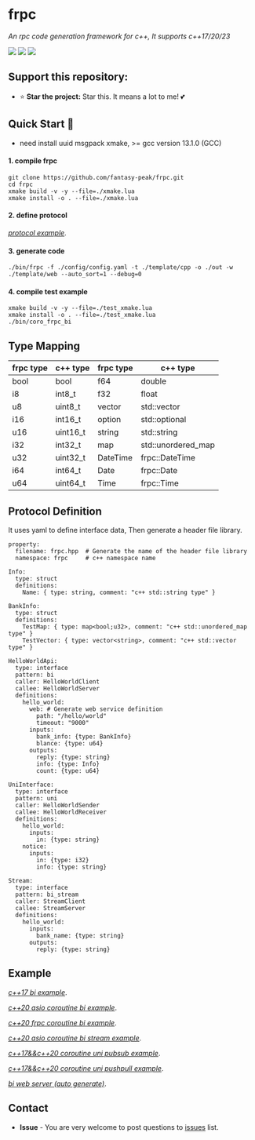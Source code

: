 # frpc
*An rpc code generation framework for c++, It supports c++17/20/23*

[![](https://github.com/fantasy-peak/frpc/workflows/ubuntu-gcc13/badge.svg)](https://github.com/fantasy-peak/frpc/actions) [![](https://github.com/fantasy-peak/frpc/workflows/ubuntu-clang19/badge.svg)](https://github.com/fantasy-peak/frpc/actions) [![](https://img.shields.io/badge/language-C%2B%2B23-yellow.svg
)](https://en.wikipedia.org/wiki/C%2B%2B17)

## Support this repository:

-   ⭐ **Star the project:** Star this. It means a lot to me! 💕

## Quick Start :rocket:
* need install uuid msgpack xmake, >= gcc version 13.1.0 (GCC)

#### 1. compile frpc
```
git clone https://github.com/fantasy-peak/frpc.git
cd frpc
xmake build -v -y --file=./xmake.lua
xmake install -o . --file=./xmake.lua
```
#### 2. define protocol
*[protocol example](config/config.yaml)*.

#### 3. generate code
```
./bin/frpc -f ./config/config.yaml -t ./template/cpp -o ./out -w ./template/web --auto_sort=1 --debug=0
```

#### 4. compile test example
```
xmake build -v -y --file=./test_xmake.lua
xmake install -o . --file=./test_xmake.lua
./bin/coro_frpc_bi
```

## Type Mapping
| frpc type    | c++ type           | frpc type    | c++ type           |
|---------|--------------------|---------|--------------------|
| bool    | bool               | f64     | double             |
| i8      | int8_t             | f32     | float              |
| u8      | uint8_t            | vector  | std::vector        |
| i16     | int16_t            | option  | std::optional      |
| u16     | uint16_t           | string  | std::string        |
| i32     | int32_t            | map     | std::unordered_map |
| u32     | uint32_t           | DateTime| frpc::DateTime     |
| i64     | int64_t            | Date    | frpc::Date         |
| u64     | uint64_t           | Time    | frpc::Time         |


## Protocol Definition
It uses yaml to define interface data, Then generate a header file library.

```
property:
  filename: frpc.hpp  # Generate the name of the header file library
  namespace: frpc     # c++ namespace name

Info:
  type: struct
  definitions:
    Name: { type: string, comment: "c++ std::string type" }

BankInfo:
  type: struct
  definitions:
    TestMap: { type: map<bool;u32>, comment: "c++ std::unordered_map type" }
    TestVector: { type: vector<string>, comment: "c++ std::vector type" }

HelloWorldApi:
  type: interface
  pattern: bi
  caller: HelloWorldClient
  callee: HelloWorldServer
  definitions:
    hello_world:
      web: # Generate web service definition
        path: "/hello/world"
        timeout: "9000"
      inputs:
        bank_info: {type: BankInfo}
        blance: {type: u64}
      outputs:
        reply: {type: string}
        info: {type: Info}
        count: {type: u64}

UniInterface:
  type: interface
  pattern: uni
  caller: HelloWorldSender
  callee: HelloWorldReceiver
  definitions:
    hello_world:
      inputs:
        in: {type: string}
    notice:
      inputs:
        in: {type: i32}
        info: {type: string}

Stream:
  type: interface
  pattern: bi_stream
  caller: StreamClient
  callee: StreamServer
  definitions:
    hello_world:
      inputs:
        bank_name: {type: string}
      outputs:
        reply: {type: string}
```

## Example
*[c++17 bi example](test/cpp/bi.cpp)*.

*[c++20 asio coroutine bi example](test/cpp/coro_bi.cpp)*.

*[c++20 frpc coroutine bi example](test/cpp/coro_frpc_bi.cpp)*.

*[c++20 asio coroutine bi stream example](test/cpp/bi_stream.cpp)*.

*[c++17&&c++20 coroutine uni pubsub example](test/cpp/uni_pub_sub.cpp)*.

*[c++17&&c++20 coroutine uni pushpull example](test/cpp/uni_push_pull.cpp)*.

*[bi web server (auto generate)](out/bi_web/src/main.cpp)*.


## Contact
* **Issue** - You are very welcome to post questions to [issues](https://github.com/fantasy-peak/frpc/issues) list.

